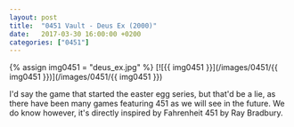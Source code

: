 ```yaml
---
layout: post
title:  "0451 Vault - Deus Ex (2000)"
date:   2017-03-30 16:00:00 +0200
categories: ["0451"]
---
```

{% assign img0451 = "deus_ex.jpg" %}
[![{{ img0451 }}](/images/0451/{{ img0451 }})](/images/0451/{{ img0451 }})

I'd say the game that started the easter egg series, but that'd be a lie, as there have been many games featuring 451 as we will see in the future. We do know however, it's directly inspired by Fahrenheit 451 by Ray Bradbury.
